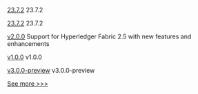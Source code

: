 
[23.7.2](https://github.com/hyperledger/besu-docs/releases/tag/23.7.2) 23.7.2

[23.7.2](https://github.com/hyperledger/besu/releases/tag/23.7.2) 23.7.2

[v2.0.0](https://github.com/hyperledger-labs/blockchain-explorer/releases/tag/v2.0.0) Support for Hyperledger Fabric 2.5 with new features and enhancements

[v1.0.0](https://github.com/hyperledger/aries-framework-kotlin/releases/tag/v1.0.0) v1.0.0

[v3.0.0-preview](https://github.com/hyperledger/fabric/releases/tag/v3.0.0-preview) v3.0.0-preview


[See more >>>](https://start-here.hyperledger.org/releases)
